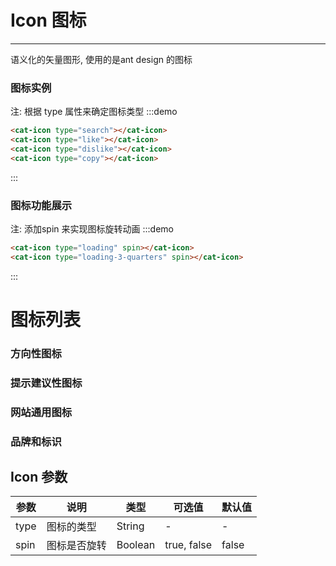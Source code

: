 # Icon 图标

----

语义化的矢量图形, 使用的是ant design 的图标

### 图标实例
注: 根据 type 属性来确定图标类型
:::demo
```html
<cat-icon type="search"></cat-icon>
<cat-icon type="like"></cat-icon>
<cat-icon type="dislike"></cat-icon>
<cat-icon type="copy"></cat-icon>
```
:::

### 图标功能展示
注: 添加spin 来实现图标旋转动画
:::demo
```html
<cat-icon type="loading" spin></cat-icon>
<cat-icon type="loading-3-quarters" spin></cat-icon>
```
:::

# 图标列表

### 方向性图标

<icon-list type="direction"></icon-list>

### 提示建议性图标

<icon-list type="suggestion"></icon-list>

### 网站通用图标

<icon-list type="other"></icon-list>

### 品牌和标识

<icon-list type="logo"></icon-list>

## Icon 参数

| 参数      | 说明          | 类型      | 可选值                           | 默认值  |
|---------- |-------------- |---------- |--------------------------------  |-------- |
| type | 图标的类型 | String | - | - |
| spin | 图标是否旋转 | Boolean | true, false | false |

<style lang="scss" scoped>
  .cat-icon {
    padding: 0 10px;
  }
</style>
